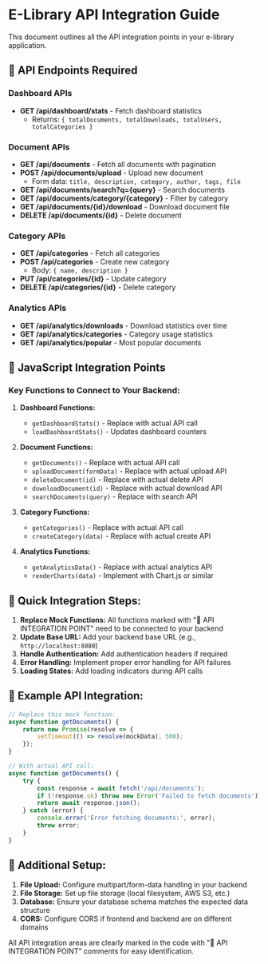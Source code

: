 # E-Library API Integration Guide

This document outlines all the API integration points in your e-library application.

## 🔌 API Endpoints Required

### Dashboard APIs
- **GET /api/dashboard/stats** - Fetch dashboard statistics
  - Returns: `{ totalDocuments, totalDownloads, totalUsers, totalCategories }`

### Document APIs
- **GET /api/documents** - Fetch all documents with pagination
- **POST /api/documents/upload** - Upload new document
  - Form data: `title, description, category, author, tags, file`
- **GET /api/documents/search?q={query}** - Search documents
- **GET /api/documents/category/{category}** - Filter by category
- **GET /api/documents/{id}/download** - Download document file
- **DELETE /api/documents/{id}** - Delete document

### Category APIs
- **GET /api/categories** - Fetch all categories
- **POST /api/categories** - Create new category
  - Body: `{ name, description }`
- **PUT /api/categories/{id}** - Update category
- **DELETE /api/categories/{id}** - Delete category

### Analytics APIs
- **GET /api/analytics/downloads** - Download statistics over time
- **GET /api/analytics/categories** - Category usage statistics
- **GET /api/analytics/popular** - Most popular documents

## 📍 JavaScript Integration Points

### Key Functions to Connect to Your Backend:

1. **Dashboard Functions:**
   - `getDashboardStats()` - Replace with actual API call
   - `loadDashboardStats()` - Updates dashboard counters

2. **Document Functions:**
   - `getDocuments()` - Replace with actual API call
   - `uploadDocument(formData)` - Replace with actual upload API
   - `deleteDocument(id)` - Replace with actual delete API
   - `downloadDocument(id)` - Replace with actual download API
   - `searchDocuments(query)` - Replace with search API

3. **Category Functions:**
   - `getCategories()` - Replace with actual API call
   - `createCategory(data)` - Replace with actual create API

4. **Analytics Functions:**
   - `getAnalyticsData()` - Replace with actual analytics API
   - `renderCharts(data)` - Implement with Chart.js or similar

## 🎯 Quick Integration Steps:

1. **Replace Mock Functions:** All functions marked with "🔌 API INTEGRATION POINT" need to be connected to your backend
2. **Update Base URL:** Add your backend base URL (e.g., `http://localhost:8080`)
3. **Handle Authentication:** Add authentication headers if required
4. **Error Handling:** Implement proper error handling for API failures
5. **Loading States:** Add loading indicators during API calls

## 📝 Example API Integration:

```javascript
// Replace this mock function:
async function getDocuments() {
    return new Promise(resolve => {
        setTimeout(() => resolve(mockData), 500);
    });
}

// With actual API call:
async function getDocuments() {
    try {
        const response = await fetch('/api/documents');
        if (!response.ok) throw new Error('Failed to fetch documents');
        return await response.json();
    } catch (error) {
        console.error('Error fetching documents:', error);
        throw error;
    }
}
```

## 🔧 Additional Setup:

1. **File Upload:** Configure multipart/form-data handling in your backend
2. **File Storage:** Set up file storage (local filesystem, AWS S3, etc.)
3. **Database:** Ensure your database schema matches the expected data structure
4. **CORS:** Configure CORS if frontend and backend are on different domains

All API integration areas are clearly marked in the code with "🔌 API INTEGRATION POINT" comments for easy identification.
